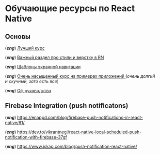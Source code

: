 # Обучающие ресурсы по React Native

## Основы

(***eng***) [Лучший курс](http://www.reactnativeexpress.com)

(***eng***) [Важный раздел про стили и верстку в RN](https://rationalappdev.com/react-native-cheat-sheet/#styling)

(***eng***) [Шаблоны экранной навигации](https://codeburst.io/react-native-navigation-patterns-9c2b6d15ddb3)

(***eng***) [Очень насыщенный курс на примерах приложений ](https://getstream.io/cabin) (*очень долгий и скучный, зато есть все*)

(***eng***) [Оф руководство](https://facebook.github.io/react-native/docs/tutorial.html)

## Firebase Integration (push notificatons)
(***eng***) https://enappd.com/blog/firebase-push-notifications-in-react-native/81/

(***eng***) https://dev.to/vikrantnegi/react-native-local-scheduled-push-notification-with-firebase-37gf

(***eng***) https://www.jskap.com/blog/push-notification-react-native/
